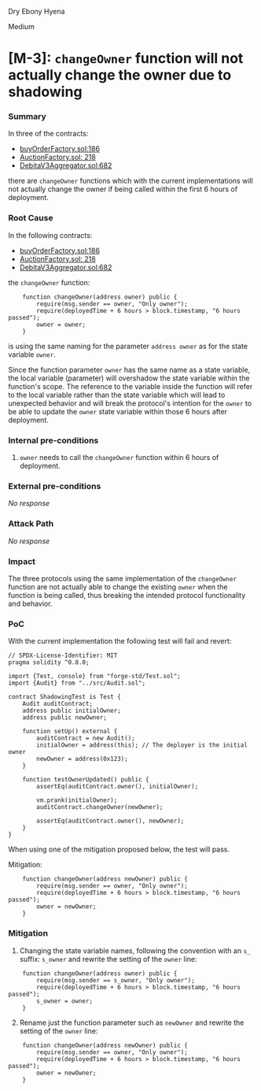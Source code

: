 Dry Ebony Hyena

Medium

# [M-3]: `changeOwner` function will not actually change the owner due to shadowing

### Summary

In three of the contracts:

- [buyOrderFactory.sol:186](https://github.com/sherlock-audit/2024-11-debita-finance-v3/blob/main/Debita-V3-Contracts/contracts/buyOrders/buyOrderFactory.sol?plain=1#L186)
- [AuctionFactory.sol: 218](https://github.com/sherlock-audit/2024-11-debita-finance-v3/blob/main/Debita-V3-Contracts/contracts/auctions/AuctionFactory.sol?plain=1#L218)
- [DebitaV3Aggregator.sol:682](https://github.com/sherlock-audit/2024-11-debita-finance-v3/blob/main/Debita-V3-Contracts/contracts/DebitaV3Aggregator.sol?plain=1#L682)

there are `changeOwner` functions which with the current implementations will not actually change the owner if being called within the first 6 hours of deployment.

### Root Cause

In the following contracts:

- [buyOrderFactory.sol:186](https://github.com/sherlock-audit/2024-11-debita-finance-v3/blob/main/Debita-V3-Contracts/contracts/buyOrders/buyOrderFactory.sol?plain=1#L186)
- [AuctionFactory.sol: 218](https://github.com/sherlock-audit/2024-11-debita-finance-v3/blob/main/Debita-V3-Contracts/contracts/auctions/AuctionFactory.sol?plain=1#L218)
- [DebitaV3Aggregator.sol:682](https://github.com/sherlock-audit/2024-11-debita-finance-v3/blob/main/Debita-V3-Contracts/contracts/DebitaV3Aggregator.sol?plain=1#L682)

the `changeOwner` function:

```solidity
    function changeOwner(address owner) public {
        require(msg.sender == owner, "Only owner");
        require(deployedTime + 6 hours > block.timestamp, "6 hours passed");
        owner = owner;
    }
```

is using the same naming for the parameter `address owner` as for the state variable `owner`.

Since the function parameter `owner` has the same name as a state variable, the local variable (parameter) will overshadow the state variable within the function's scope. The reference to the variable inside the function will refer to the local variable rather than the state variable which will lead to unexpected behavior and will break the protocol's intention for the `owner` to be able to update the `owner` state variable within those 6 hours after deployment.

### Internal pre-conditions

1. `owner` needs to call the `changeOwner` function within 6 hours of deployment.

### External pre-conditions

_No response_

### Attack Path

_No response_

### Impact

The three protocols using the same implementation of the `changeOwner` function are not actually able to change the existing `owner` when the function is being called, thus breaking the intended protocol functionality and behavior.

### PoC

With the current implementation the following test will fail and revert:

```solidity
// SPDX-License-Identifier: MIT
pragma solidity ^0.8.0;

import {Test, console} from "forge-std/Test.sol";
import {Audit} from "../src/Audit.sol";

contract ShadowingTest is Test {
    Audit auditContract;
    address public initialOwner;
    address public newOwner;

    function setUp() external {
        auditContract = new Audit();
        initialOwner = address(this); // The deployer is the initial owner
        newOwner = address(0x123);
    }

    function testOwnerUpdated() public {
        assertEq(auditContract.owner(), initialOwner);

        vm.prank(initialOwner);
        auditContract.changeOwner(newOwner);

        assertEq(auditContract.owner(), newOwner);
    }
}

```

When using one of the mitigation proposed below, the test will pass.

Mitigation:

```solidity
    function changeOwner(address newOwner) public {
        require(msg.sender == owner, "Only owner");
        require(deployedTime + 6 hours > block.timestamp, "6 hours passed");
        owner = newOwner;
    }

```

### Mitigation

1. Changing the state variable names, following the convention with an `s_` suffix: `s_owner` and rewrite the setting of the `owner` line:

```solidity
    function changeOwner(address owner) public {
        require(msg.sender == s_owner, "Only owner");
        require(deployedTime + 6 hours > block.timestamp, "6 hours passed");
        s_owner = owner;
    }
```

2. Rename just the function parameter such as `newOwner` and rewrite the setting of the `owner` line:

```solidity
    function changeOwner(address newOwner) public {
        require(msg.sender == owner, "Only owner");
        require(deployedTime + 6 hours > block.timestamp, "6 hours passed");
        owner = newOwner;
    }
```

